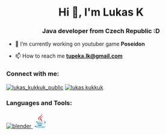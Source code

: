 <h1 align="center">Hi 👋, I'm Lukas K</h1>
<h3 align="center">Java developer from Czech Republic :D</h3>

- 🔭 I’m currently working on youtuber game **Poseidon**

- 📫 How to reach me **tupeka.lk@gmail.com**

<h3 align="left">Connect with me:</h3>
<p align="left">
<a href="https://instagram.com/lukas_kukkuk_public" target="blank"><img align="center" src="https://raw.githubusercontent.com/rahuldkjain/github-profile-readme-generator/master/src/images/icons/Social/instagram.svg" alt="lukas_kukkuk_public" height="30" width="40" /></a>
<a href="https://www.youtube.com/c/lukas kukkuk" target="blank"><img align="center" src="https://raw.githubusercontent.com/rahuldkjain/github-profile-readme-generator/master/src/images/icons/Social/youtube.svg" alt="lukas kukkuk" height="30" width="40" /></a>
</p>

<h3 align="left">Languages and Tools:</h3>
<p align="left"> <a href="https://www.blender.org/" target="_blank" rel="noreferrer"> <img src="https://download.blender.org/branding/community/blender_community_badge_white.svg" alt="blender" width="40" height="40"/> </a> <a href="https://www.java.com" target="_blank" rel="noreferrer"> <img src="https://raw.githubusercontent.com/devicons/devicon/master/icons/java/java-original.svg" alt="java" width="40" height="40"/> </a> </p>
